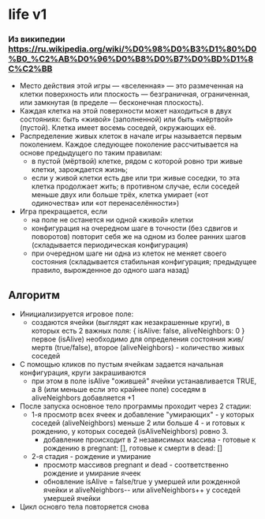 # life v1

### Из википедии <https://ru.wikipedia.org/wiki/%D0%98%D0%B3%D1%80%D0%B0_%C2%AB%D0%96%D0%B8%D0%B7%D0%BD%D1%8C%C2%BB>
- Место действия этой игры — «вселенная» — это размеченная на клетки поверхность или плоскость — безграничная, ограниченная, или замкнутая (в пределе — бесконечная плоскость).
- Каждая клетка на этой поверхности может находиться в двух состояниях: быть «живой» (заполненной) или быть «мёртвой» (пустой). Клетка имеет восемь соседей, окружающих её.
- Распределение живых клеток в начале игры называется первым поколением. Каждое следующее поколение рассчитывается на основе предыдущего по таким правилам:
  - в пустой (мёртвой) клетке, рядом с которой ровно три живые клетки, зарождается жизнь;
  - если у живой клетки есть две или три живые соседки, то эта клетка продолжает жить; в противном случае, если соседей меньше двух или больше трёх, клетка умирает («от одиночества» или «от перенаселённости»)
- Игра прекращается, если
  - на поле не останется ни одной «живой» клетки
  - конфигурация на очередном шаге в точности (без сдвигов и поворотов) повторит себя же на одном из более ранних шагов (складывается периодическая конфигурация)
  - при очередном шаге ни одна из клеток не меняет своего состояния (складывается стабильная конфигурация; предыдущее правило, вырожденное до одного шага назад)
  
## Алгоритм
- Инициализируется игровое поле:
  * создаются ячейки (выглядят как незакрашенные круги), в которых есть 2 важных поля: { isAlive: false, aliveNeighbors: 0 }
    первое (isAlive) необходимо для определения состояния жив/мертв (true/false), второе (aliveNeighbors) - количество живых соседей
- С помощью кликов по пустым ячейкам задается начальная конфигурация, круги закрашиваются
  - при этом в поле isAlive "ожившей" ячейки устанавливается TRUE, а 8 (или меньше если это крайнее поле) соседям в aliveNeighbors добавляется +1
- После запуска основное тело программы проходит через 2 стадии:
  - 1-я просмотр всех ячеек и добавление "умирающих" - у которых соседей (aliveNeighbors) меньше 2 или больше 4 - и готовых к рождению,
        у которых соседей (isAliveNeighbors) ровно 3.
    - добавление происходит в 2 независимых массива - готовые к рождению в pregnant: [], готовые к смерти в dead: [] 
  - 2-я стадия - рождение и умирание
    - просмотр массивов pregnant и dead - соответственно рождение и умирание ячеек
    - обновление isAlive = false/true у умершей или рожденной ячейки и aliveNeighbors-- или aliveNeighbors++ у соседей умершей ячейки
- Цикл основго тела повторяется снова
